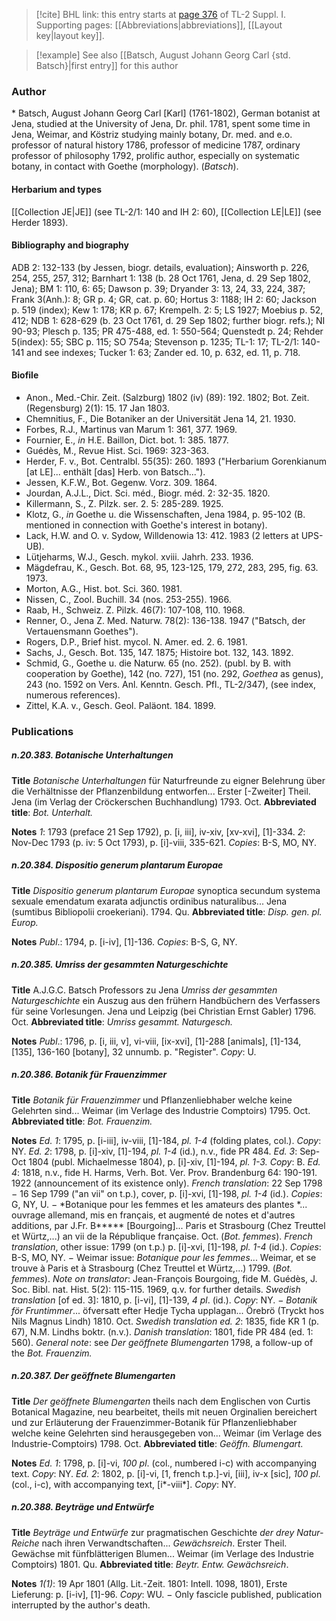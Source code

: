 > [!cite] BHL link: this entry starts at [page 376](https://www.biodiversitylibrary.org/item/103858#page/388/mode/1up) of TL-2 Suppl. I.
> Supporting pages: [[Abbreviations|abbreviations]], [[Layout key|layout key]].

> [!example] See also [[Batsch, August Johann Georg Carl {std. Batsch}|first entry]] for this author

### Author

\* Batsch, August Johann Georg Carl \[Karl\] (1761-1802), German botanist at Jena, studied at the University of Jena, Dr. phil. 1781, spent some time in Jena, Weimar, and Köstriz studying mainly botany, Dr. med. and e.o. professor of natural history 1786, professor of medicine 1787, ordinary professor of philosophy 1792, prolific author, especially on systematic botany, in contact with Goethe (morphology). (*Batsch*).

#### Herbarium and types

[[Collection JE|JE]] (see TL-2/1: 140 and IH 2: 60), [[Collection LE|LE]] (see Herder 1893).

#### Bibliography and biography

ADB 2: 132-133 (by Jessen, biogr. details, evaluation); Ainsworth p. 226, 254, 255, 257, 312; Barnhart 1: 138 (b. 28 Oct 1761, Jena, d. 29 Sep 1802, Jena); BM 1: 110, 6: 65; Dawson p. 39; Dryander 3: 13, 24, 33, 224, 387; Frank 3(Anh.): 8; GR p. 4; GR, cat. p. 60; Hortus 3: 1188; IH 2: 60; Jackson p. 519 (index); Kew 1: 178; KR p. 67; Krempelh. 2: 5; LS 1927; Moebius p. 52, 412; NDB 1: 628-629 (b. 23 Oct 1761, d. 29 Sep 1802; further biogr. refs.); NI 90-93; Plesch p. 135; PR 475-488, ed. 1: 550-564; Quenstedt p. 24; Rehder 5(index): 55; SBC p. 115; SO 754a; Stevenson p. 1235; TL-1: 17; TL-2/1: 140-141 and see indexes; Tucker 1: 63; Zander ed. 10, p. 632, ed. 11, p. 718.

#### Biofile

- Anon., Med.-Chir. Zeit. (Salzburg) 1802 (iv) (89): 192. 1802; Bot. Zeit. (Regensburg) 2(1): 15. 17 Jan 1803.
- Chemnitius, F., Die Botaniker an der Universität Jena 14, 21. 1930.
- Forbes, R.J., Martinus van Marum 1: 361, 377. 1969.
- Fournier, E., *in* H.E. Baillon, Dict. bot. 1: 385. 1877.
- Guédès, M., Revue Hist. Sci. 1969: 323-363.
- Herder, F. v., Bot. Centralbl. 55(35): 260. 1893 ("Herbarium Gorenkianum \[at LE\]... enthält \[das\] Herb. von Batsch...").
- Jessen, K.F.W., Bot. Gegenw. Vorz. 309. 1864.
- Jourdan, A.J.L., Dict. Sci. méd., Biogr. méd. 2: 32-35. 1820.
- Killermann, S., Z. Pilzk. ser. 2. 5: 285-289. 1925.
- Klotz, G., *in* Goethe u. die Wissenschaften, Jena 1984, p. 95-102 (B. mentioned in connection with Goethe's interest in botany).
- Lack, H.W. and O. v. Sydow, Willdenowia 13: 412. 1983 (2 letters at UPS-UB).
- Lütjeharms, W.J., Gesch. mykol. xviii. Jahrh. 233. 1936.
- Mägdefrau, K., Gesch. Bot. 68, 95, 123-125, 179, 272, 283, 295, fig. 63. 1973.
- Morton, A.G., Hist. bot. Sci. 360. 1981.
- Nissen, C., Zool. Buchill. 34 (nos. 253-255). 1966.
- Raab, H., Schweiz. Z. Pilzk. 46(7): 107-108, 110. 1968.
- Renner, O., Jena Z. Med. Naturw. 78(2): 136-138. 1947 ("Batsch, der Vertauensmann Goethes").
- Rogers, D.P., Brief hist. mycol. N. Amer. ed. 2. 6. 1981.
- Sachs, J., Gesch. Bot. 135, 147. 1875; Histoire bot. 132, 143. 1892.
- Schmid, G., Goethe u. die Naturw. 65 (no. 252). (publ. by B. with cooperation by Goethe), 142 (no. 727), 151 (no. 292, *Goethea* as genus), 243 (no. 1592 on Vers. Anl. Kenntn. Gesch. Pfl., TL-2/347), (see index, numerous references).
- Zittel, K.A. v., Gesch. Geol. Paläont. 184. 1899.

### Publications

##### n.20.383. Botanische Unterhaltungen

**Title**
*Botanische Unterhaltungen* für Naturfreunde zu eigner Belehrung über die Verhältnisse der Pflanzenbildung entworfen... Erster \[-Zweiter\] Theil. Jena (im Verlag der Cröckerschen Buchhandlung) 1793. Oct.
**Abbreviated title**: *Bot. Unterhalt.*

**Notes**
*1*: 1793 (preface 21 Sep 1792), p. \[i, iii\], iv-xiv, \[xv-xvi\], \[1\]-334.
*2*: Nov-Dec 1793 (p. iv: 5 Oct 1793), p. \[i\]-viii, 335-621.
*Copies*: B-S, MO, NY.

##### n.20.384. Dispositio generum plantarum Europae

**Title**
*Dispositio generum plantarum Europae* synoptica secundum systema sexuale emendatum exarata adjunctis ordinibus naturalibus... Jena (sumtibus Bibliopolii croekeriani). 1794. Qu.
**Abbreviated title**: *Disp. gen. pl. Europ.*

**Notes**
*Publ*.: 1794, p. \[i-iv\], \[1\]-136. *Copies*: B-S, G, NY.

##### n.20.385. Umriss der gesammten Naturgeschichte

**Title**
A.J.G.C. Batsch Professors zu Jena *Umriss der gesammten Naturgeschichte* ein Auszug aus den frühern Handbüchern des Verfassers für seine Vorlesungen. Jena und Leipzig (bei Christian Ernst Gabler) 1796. Oct.
**Abbreviated title**: *Umriss gesammt. Naturgesch.*

**Notes**
*Publ*.: 1796, p. \[i, iii, v\], vi-viii, \[ix-xvi\], \[1\]-288 \[animals\], \[1\]-134, \[135\], 136-160 \[botany\], 32 unnumb. p. "Register". *Copy*: U.

##### n.20.386. Botanik für Frauenzimmer

**Title**
*Botanik für Frauenzimmer* und Pflanzenliebhaber welche keine Gelehrten sind... Weimar (im Verlage des Industrie Comptoirs) 1795. Oct.
**Abbreviated title**: *Bot. Frauenzim.*

**Notes**
*Ed. 1*: 1795, p. \[i-iii\], iv-viii, \[1\]-184, *pl. 1-4* (folding plates, col.). *Copy*: NY.
*Ed. 2*: 1798, p. \[i\]-xiv, \[1\]-194, *pl. 1-4* (id.), n.v., fide PR 484.
*Ed. 3*: Sep-Oct 1804 (publ. Michaelmesse 1804), p. \[i\]-xiv, \[1\]-194, *pl. 1-3.* *Copy*: B.
*Ed. 4*: 1818, n.v., fide H. Harms, Verh. Bot. Ver. Prov. Brandenburg 64: 190-191. 1922 (announcement of its existence only).
*French translation*: 22 Sep 1798 − 16 Sep 1799 ("an vii" on t.p.), cover, p. \[i\]-xvi, \[1\]-198, *pl. 1-4* (id.). *Copies*: G, NY, U. − *Botanique pour les femmes et les amateurs des plantes *... ouvrage allemand, mis en français, et augmenté de notes et d'autres additions, par J.Fr. B\*\*\*\*\* \[Bourgoing\]... Paris et Strasbourg (Chez Treuttel et Würtz,...) an vii de la République française. Oct. (*Bot. femmes*).
*French translation*, other issue: 1799 (on t.p.) p. \[i\]-xvi, \[1\]-198, *pl. 1-4* (id.). *Copies*: B-S, MO, NY. − Weimar issue: *Botanique pour les femmes*... Weimar, et se trouve à Paris et à Strasbourg (Chez Treuttel et Würtz,...) 1799. (*Bot. femmes*).
*Note on translator*: Jean-François Bourgoing, fide M. Guédès, J. Soc. Bibl. nat. Hist. 5(2): 115-115. 1969, q.v. for further details.
*Swedish translation* \[of ed. 3\]: 1810, p. \[i-vi\], \[1\]-139, *4 pl*. (id.). *Copy*: NY. − *Botanik för Fruntimmer*... öfversatt efter Hedje Tycha upplagan... Örebrö (Tryckt hos Nils Magnus Lindh) 1810. Oct.
*Swedish translation ed. 2*: 1835, fide KR 1 (p. 67), N.M. Lindhs boktr. (n.v.).
*Danish translation*: 1801, fide PR 484 (ed. 1: 560).
*General note*: see *Der geöffnete Blumengarten* 1798, a follow-up of the *Bot. Frauenzim.*

##### n.20.387. Der geöffnete Blumengarten

**Title**
*Der geöffnete Blumengarten* theils nach dem Englischen von Curtis Botanical Magazine, neu bearbeitet, theils mit neuen Orginalien bereichert und zur Erläuterung der Frauenzimmer-Botanik für Pflanzenliebhaber welche keine Gelehrten sind herausgegeben von... Weimar (im Verlage des Industrie-Comptoirs) 1798. Oct.
**Abbreviated title**: *Geöffn. Blumengart.*

**Notes**
*Ed. 1*: 1798, p. \[i\]-vi, *100 pl*. (col., numbered i-c) with accompanying text. *Copy*: NY.
*Ed. 2*: 1802, p. \[i\]-vi, \[1, french t.p.\]-vi, \[iii\], iv-x \[sic\], *100 pl*. (col., i-c), with accompanying text, \[i\*-viii\*\]. *Copy*: NY.

##### n.20.388. Beyträge und Entwürfe

**Title**
*Beyträge und Entwürfe* zur pragmatischen Geschichte *der drey Natur-Reiche* nach ihren Verwandtschaften... *Gewächsreich*. Erster Theil. Gewächse mit fünfblätterigen Blumen... Weimar (im Verlage des Industrie Comptoirs) 1801. Qu.
**Abbreviated title**: *Beytr. Entw. Gewächsreich*.

**Notes**
*1(1)*: 19 Apr 1801 (Allg. Lit.-Zeit. 1801: Intell. 1098, 1801), Erste Lieferung: p. \[i-iv\], \[1\]-96.
*Copy*: WU. − Only fascicle published, publication interrupted by the author's death.

